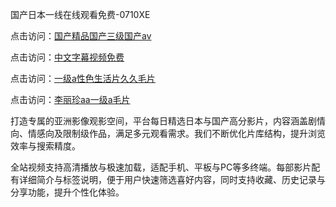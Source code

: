 国产日本一线在线观看免费-0710XE

点击访问：<a href="https://heiliaoe8ajia.pages.dev">国产精品国产三级国产aⅴ</a>

点击访问：<a href="https://heiliaoxqkkct.pages.dev">中文字幕视频免费</a>

点击访问：<a href="https://heiliaoxwd5i8.pages.dev">一级a性色生活片久久毛片</a>

点击访问：<a href="https://heiliaowzu4ur.pages.dev">李丽珍aa一级a毛片</a>

打造专属的亚洲影像观影空间，平台每日精选日本与国产高分影片，内容涵盖剧情向、情感向及限制级作品，满足多元观看需求。我们不断优化片库结构，提升浏览效率与搜索精度。

全站视频支持高清播放与极速加载，适配手机、平板与PC等多终端。每部影片配有详细简介与标签说明，便于用户快速筛选喜好内容，同时支持收藏、历史记录与分享功能，提升个性化体验。

<span style="display:none;">[Canonical link](https://github.com/rty20250710/rty12 )</span>
